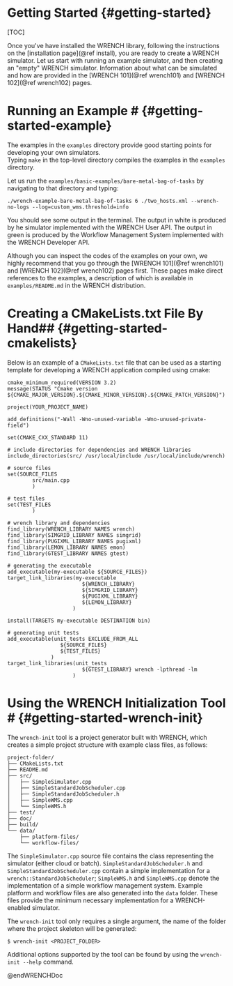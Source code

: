 Getting Started                        {#getting-started}
============

<!--
@WRENCHUserDoc <div class="doc-type">User Documentation</div><div class="doc-link">Other: <a href="../developer/getting-started.html">Developer</a> - <a href="../internal/getting-started.html">Internal</a></div> @endWRENCHDoc
@WRENCHDeveloperDoc  <div class="doc-type">Developer Documentation</div><div class="doc-link">Other: <a href="../user/getting-started.html">User</a> - <a href="../internal/getting-started.html">Internal</a></div> @endWRENCHDoc
@WRENCHInternalDoc  <div class="doc-type">Internal Documentation</div><div class="doc-link">Other: <a href="../user/getting-started.html">User</a> -  <a href="../developer/getting-started.html">Developer</a></div> @endWRENCHDoc
-->


[TOC]


Once you've have installed the WRENCH library, following the instructions
on the [installation page](@ref install),  you are ready to create a WRENCH
simulator. Let us start with running an example simulator, and then creating
an "empty" WRENCH simulator.  Information about what can be simulated 
and how are provided in the [WRENCH 101](@ref wrench101) and
[WRENCH 102](@ref wrench102) pages.


# Running an Example #         {#getting-started-example}

The examples in the ```examples``` directory provide good starting points
for developing your own simulators.  
Typing `make` in the top-level directory compiles the examples in 
the ```examples``` directory. 


Let us run the ```examples/basic-examples/bare-metal-bag-of-tasks``` by 
navigating to that directory and typing:

~~~~~~~~~~~~~{.sh}
./wrench-example-bare-metal-bag-of-tasks 6 ./two_hosts.xml --wrench-no-logs --log=custom_wms.threshold=info
~~~~~~~~~~~~~

You should see some output in the terminal. The output in white is
produced by he simulator implemented with the WRENCH User API.  The output
in green is produced by the  Workflow Management System implemented with
the WRENCH Developer API.

Although you can inspect the codes of the examples on your own, we highly
recommend that you go through the [WRENCH 101](@ref wrench101) and [WRENCH
102](@ref wrench102) pages first. These pages make direct references to the
examples, a description of which is available in ```examples/README.md```
in the WRENCH distribution.


<!--

## Understanding the Simple Example      {#getting-started-example-simple}

Both versions of the example (cloud of batch) require two command-line arguments: (1) a [SimGrid virtual platform 
description file](https://simgrid.org/doc/latest/platform.html); and
(2) a WRENCH workflow file.

  - **SimGrid simulated platform description file:** 
A [SimGrid](https://simgrid.org) simulation must be provided with the description 
of the platform on which an application execution is to be simulated. This is done via
a platform description file, in XML, that includes definitions of compute hosts, clusters of hosts, 
storage resources, network links, routes between hosts, etc.
A detailed description on how to create a platform description file can be found
[here](https://simgrid.org/doc/latest/platform.html).

  - **WRENCH workflow file:**
WRENCH provides native parsers for [DAX](http://workflowarchive.org) (DAG in XML) 
and [JSON](https://github.com/wrench-project/wrench/tree/master/doc/schemas) workflow description file formats. Refer to 
their respective Web sites for detailed documentation.

The source file for the cloud-based simulator is at `examples/simple-example/SimulatorCloud.cpp`
 and at `examples/simple-example/SimulatorBatch.cpp` for the batch-based example. These source files, which
 are heavily commented, and perform the following:

- The first step is to read and parse the workflow and the platform files, and to
  create a simulation object (`wrench::Simulation`).
- A storage service (`wrench::SimpleStorageService`) is created and deployed on a host.
- A cloud (`wrench::CloudComputeService`) or a batch (`wrench::BatchComputeService`) service is created and
  deployed on a host. Both services are seen by the simulation as compute services
  (`wrench::ComputeService`) – jobs can then be submitted to these services. 
- A Workflow Management System (`wrench::WMS`) is instantiated (in this case the `SimpleWMS`) with a reference to 
  a workflow object (`wrench::Workflow`) and a scheduler (`wrench::Scheduler`). The scheduler implements the
  decision-making algorithms inside the WMS. These algorithms are modularized (so that the same WMS implementation can be iniated
  with various decision-making algorithms in different simulations). The source codes for the schedulers,
  which is of interest to "Developers" (i.e., those users who use the WRENCH Developer API), is in 
  directory `examples/scheduler`. 
- A file registry (`wrench::FileRegistryService`), a.k.a. a file replica catalog, which keeps track of files stored in different storage services, is deployed on a host. 
- Workflow input files are staged on the storage service
- The simulation is launched, executes, and completes.
- Timestamps can be retrieved to analyze the simulated execution.

This simple example can be used as a blueprint for starting a large WRENCH-based
simulation project. The next section provides further details about this process.

-->




# Creating a CMakeLists.txt File By Hand##                {#getting-started-cmakelists}

Below is an example of a `CMakeLists.txt` file that can be used as a starting 
template for developing a WRENCH application compiled using cmake:

~~~~~~~~~~~~~{.cmake}
cmake_minimum_required(VERSION 3.2)
message(STATUS "Cmake version ${CMAKE_MAJOR_VERSION}.${CMAKE_MINOR_VERSION}.${CMAKE_PATCH_VERSION}")

project(YOUR_PROJECT_NAME)

add_definitions("-Wall -Wno-unused-variable -Wno-unused-private-field")

set(CMAKE_CXX_STANDARD 11)

# include directories for dependencies and WRENCH libraries
include_directories(src/ /usr/local/include /usr/local/include/wrench)

# source files
set(SOURCE_FILES
        src/main.cpp
        )

# test files
set(TEST_FILES
        )

# wrench library and dependencies
find_library(WRENCH_LIBRARY NAMES wrench)
find_library(SIMGRID_LIBRARY NAMES simgrid)
find_library(PUGIXML_LIBRARY NAMES pugixml)
find_library(LEMON_LIBRARY NAMES emon)
find_library(GTEST_LIBRARY NAMES gtest)

# generating the executable
add_executable(my-executable ${SOURCE_FILES})
target_link_libraries(my-executable 
                        ${WRENCH_LIBRARY} 
                        ${SIMGRID_LIBRARY} 
                        ${PUGIXML_LIBRARY} 
                        ${LEMON_LIBRARY}
                     )

install(TARGETS my-executable DESTINATION bin)

# generating unit tests
add_executable(unit_tests EXCLUDE_FROM_ALL 
                 ${SOURCE_FILES} 
                 ${TEST_FILES}
              )
target_link_libraries(unit_tests 
                        ${GTEST_LIBRARY} wrench -lpthread -lm
                     )
~~~~~~~~~~~~~


# Using the WRENCH Initialization Tool #      {#getting-started-wrench-init}

The `wrench-init` tool is a project generator built with WRENCH, which creates a simple
project structure with example class files, as follows:

~~~~~~~~~~~~~{.sh}
project-folder/
├── CMakeLists.txt
├── README.md
├── src/
│   ├── SimpleSimulator.cpp
│   ├── SimpleStandardJobScheduler.cpp
│   ├── SimpleStandardJobScheduler.h
│   ├── SimpleWMS.cpp
│   └── SimpleWMS.h 
├── test/
├── doc/
├── build/
└── data/
    ├── platform-files/
    └── workflow-files/
~~~~~~~~~~~~~

The `SimpleSimulator.cpp` source file contains the class representing the simulator 
(either cloud or batch). `SimpleStandardJobScheduler.h` and `SimpleStandardJobScheduler.cpp`
contain a simple implementation for a `wrench::StandardJobScheduler`; `SimpleWMS.h`
and `SimpleWMS.cpp` denote the implementation of a simple workflow management system.
Example platform and workflow files are also generated into the `data` folder. These
files provide the minimum necessary implementation for a WRENCH-enabled simulator.

The `wrench-init` tool only requires a single argument, the name of the folder where
the project skeleton will be generated: 

~~~~~~~~~~~~~{.sh}
$ wrench-init <PROJECT_FOLDER>
~~~~~~~~~~~~~
 
Additional options supported by the tool can be found by using the `wrench-init --help` 
command.


<!--
@WRENCHInternalDoc

Internal developers are expected to **contribute** code to WRENCH's core components.
Please, refer to the [API Reference](./annotated.html) to find the detailed 
documentation for WRENCH functions.

> **Note:** It is strongly recommended that WRENCH internal developers (contributors) 
> _fork_ WRENCH's code from the [GitHub repository](http://github.com/wrench-project/wrench),
> and create pull requests with their proposed modifications.


# WRENCH Directory and File Structure #         {#getting-started-structure}

WRENCH follows a standard C++ project directory and files structure:

~~~~~~~~~~~~~{.sh}
.
+-- doc                        # Documentation source files
+-- docs                       # Generated documentation files
+-- examples                   # Examples folder (includes workflows, platform files, and implementations) 
+-- include                    # WRENCH header files - .h files 
+-- src                        # WRENCH source files - .cpp files
+-- test                       # WRENCH test files
+-- tools                      # Tools for supporting documentation generation and release builds
+-- .travis.yml                # Configuration file for Travis Continuous Integration
+-- sonar-project.properties   # Configuration file for Sonar Cloud Continuous Code Quality
+-- LICENSE.md                 # WRENCH license disclaimer
+-- README.md
~~~~~~~~~~~~~

-->
@endWRENCHDoc

